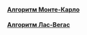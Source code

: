 #### [Алгоритм Монте-Карло](monte-carlo/monte-carlo.md)
#### [Алгоритм Лас-Вегас](las-vegas/las-vegas.md)
